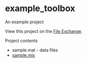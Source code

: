 # example_toolbox
An example project

View this project on the [File Exchange](http://www.mathworks.com/matlabcentral/fileexchange).

Project contents
* sample.mat - data files
* [sample.mlx](http://www.mathworks.com/matlabcentral/fileexchange)
